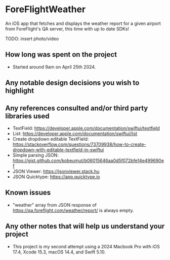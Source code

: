 # ForeFlightWeather
An iOS app that fetches and displays the weather report for a given airport from ForeFlight's QA server, this time with up to date SDKs!

TODO: insert photo/video

## How long was spent on the project
- Started around 9am on April 25th 2024.

## Any notable design decisions you wish to highlight

## Any references consulted and/or third party libraries used
- TextField: https://developer.apple.com/documentation/swiftui/textfield
- List: https://developer.apple.com/documentation/swiftui/list
- Create dropdown editable TextField: https://stackoverflow.com/questions/73709938/how-to-create-dropdown-with-editable-textfield-in-swiftui
- Simple parsing JSON: https://gist.github.com/kobeumut/b06015646aa0d5f072bfe14e499690ef
- JSON Viewer: https://jsonviewer.stack.hu
- JSON Quicktype: https://app.quicktype.io

## Known issues
- "weather" array from JSON response of https://qa.foreflight.com/weather/report/ is always empty.

## Any other notes that will help us understand your project
- This project is my second attempt using a 2024 Macbook Pro with iOS 17.4, Xcode 15.3, macOS 14.4, and Swift 5.10.

